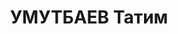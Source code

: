 ---
title: УМУТБАЕВ Татим
description: 'Место рождения - Западно-Казахстанская обл., Мангистауский р-н, Аул
  Утюбай, казах, обр.: неполное среднее. Проживал: Кустанайская обл., Убаганский р-н,
  п. Б. Чураковка. 1 секретарь, Убаганский райком ВКП(б)

  Арестован УНКВД по Кустанайской обл. 28.08.1937. Обв. по ст. 58-10 УК РСФСР. Приговор:
  Верховный суд СССР, 03.03.1938 – ВМН.

  Реабилитирован Прокуратурой Кустанайской обл. в 1993 по Закону РК от 14.04.1993
  г.'
---